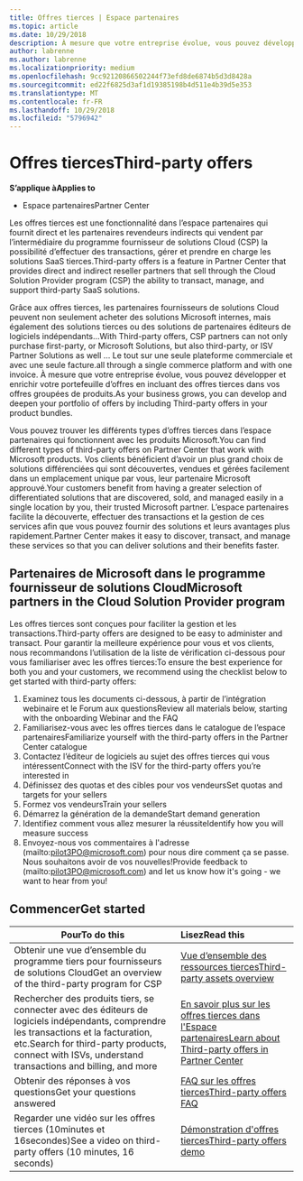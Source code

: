 ```yaml
---
title: Offres tierces | Espace partenaires
ms.topic: article
ms.date: 10/29/2018
description: À mesure que votre entreprise évolue, vous pouvez développer et enrichir votre portefeuille d’offres en incluant des offres tierces dans vos offres groupées de produits.
author: labrenne
ms.author: labrenne
ms.localizationpriority: medium
ms.openlocfilehash: 9cc92120866502244f73efd8de6874b5d3d8428a
ms.sourcegitcommit: ed22f6825d3af1d19385198b4d511e4b39d5e353
ms.translationtype: MT
ms.contentlocale: fr-FR
ms.lasthandoff: 10/29/2018
ms.locfileid: "5796942"
---
```

# <a name="third-party-offers"></a><span data-ttu-id="36eb2-103">Offres tierces</span><span class="sxs-lookup"><span data-stu-id="36eb2-103">Third-party offers</span></span> 

**<span data-ttu-id="36eb2-104">S’applique à</span><span class="sxs-lookup"><span data-stu-id="36eb2-104">Applies to</span></span>**

- <span data-ttu-id="36eb2-105">Espace partenaires</span><span class="sxs-lookup"><span data-stu-id="36eb2-105">Partner Center</span></span>

<span data-ttu-id="36eb2-106">Les offres tierces est une fonctionnalité dans l’espace partenaires qui fournit direct et les partenaires revendeurs indirects qui vendent par l’intermédiaire du programme fournisseur de solutions Cloud (CSP) la possibilité d’effectuer des transactions, gérer et prendre en charge les solutions SaaS tierces.</span><span class="sxs-lookup"><span data-stu-id="36eb2-106">Third-party offers is a feature in Partner Center that provides direct and indirect reseller partners that sell through the Cloud Solution Provider program (CSP) the ability to transact, manage, and support third-party SaaS solutions.</span></span>  

<span data-ttu-id="36eb2-107">Grâce aux offres tierces, les partenaires fournisseurs de solutions Cloud peuvent non seulement acheter des solutions Microsoft internes, mais également des solutions tierces ou des solutions de partenaires éditeurs de logiciels indépendants…</span><span class="sxs-lookup"><span data-stu-id="36eb2-107">With Third-party offers, CSP partners can not only purchase first-party, or Microsoft Solutions, but also third-party, or ISV Partner Solutions as well …</span></span> <span data-ttu-id="36eb2-108">Le tout sur une seule plateforme commerciale et avec une seule facture.</span><span class="sxs-lookup"><span data-stu-id="36eb2-108">all through a single commerce platform and with one invoice.</span></span>  <span data-ttu-id="36eb2-109">À mesure que votre entreprise évolue, vous pouvez développer et enrichir votre portefeuille d’offres en incluant des offres tierces dans vos offres groupées de produits.</span><span class="sxs-lookup"><span data-stu-id="36eb2-109">As your business grows, you can develop and deepen your portfolio of offers by including Third-party offers in your product bundles.</span></span> 

<span data-ttu-id="36eb2-110">Vous pouvez trouver les différents types d’offres tierces dans l’espace partenaires qui fonctionnent avec les produits Microsoft.</span><span class="sxs-lookup"><span data-stu-id="36eb2-110">You can find different types of third-party offers on Partner Center that work with Microsoft products.</span></span> <span data-ttu-id="36eb2-111">Vos clients bénéficient d’avoir un plus grand choix de solutions différenciées qui sont découvertes, vendues et gérées facilement dans un emplacement unique par vous, leur partenaire Microsoft approuvé.</span><span class="sxs-lookup"><span data-stu-id="36eb2-111">Your customers benefit from having a greater selection of differentiated solutions that are discovered, sold, and managed easily in a single location by you, their trusted Microsoft partner.</span></span> <span data-ttu-id="36eb2-112">L’espace partenaires facilite la découverte, effectuer des transactions et la gestion de ces services afin que vous pouvez fournir des solutions et leurs avantages plus rapidement.</span><span class="sxs-lookup"><span data-stu-id="36eb2-112">Partner Center makes it easy to discover, transact, and manage these services so that you can deliver solutions and their benefits faster.</span></span>

## <a name="microsoft-partners-in-the-cloud-solution-provider-program"></a><span data-ttu-id="36eb2-113">Partenaires de Microsoft dans le programme fournisseur de solutions Cloud</span><span class="sxs-lookup"><span data-stu-id="36eb2-113">Microsoft partners in the Cloud Solution Provider program</span></span>

<span data-ttu-id="36eb2-114">Les offres tierces sont conçues pour faciliter la gestion et les transactions.</span><span class="sxs-lookup"><span data-stu-id="36eb2-114">Third-party offers are designed to be easy to administer and transact.</span></span> <span data-ttu-id="36eb2-115">Pour garantir la meilleure expérience pour vous et vos clients, nous recommandons l’utilisation de la liste de vérification ci-dessous pour vous familiariser avec les offres tierces:</span><span class="sxs-lookup"><span data-stu-id="36eb2-115">To ensure the best experience for both you and your customers, we recommend using the checklist below to get started with third-party offers:</span></span>

1. <span data-ttu-id="36eb2-116">Examinez tous les documents ci-dessous, à partir de l’intégration webinaire et le Forum aux questions</span><span class="sxs-lookup"><span data-stu-id="36eb2-116">Review all materials below, starting with the onboarding Webinar and the FAQ</span></span>
2. <span data-ttu-id="36eb2-117">Familiarisez-vous avec les offres tierces dans le catalogue de l’espace partenaires</span><span class="sxs-lookup"><span data-stu-id="36eb2-117">Familiarize yourself with the third-party offers in the Partner Center catalogue</span></span>
3. <span data-ttu-id="36eb2-118">Contactez l’éditeur de logiciels au sujet des offres tierces qui vous intéressent</span><span class="sxs-lookup"><span data-stu-id="36eb2-118">Connect with the ISV for the third-party offers you’re interested in</span></span>
4. <span data-ttu-id="36eb2-119">Définissez des quotas et des cibles pour vos vendeurs</span><span class="sxs-lookup"><span data-stu-id="36eb2-119">Set quotas and targets for your sellers</span></span>
5. <span data-ttu-id="36eb2-120">Formez vos vendeurs</span><span class="sxs-lookup"><span data-stu-id="36eb2-120">Train your sellers</span></span>
6. <span data-ttu-id="36eb2-121">Démarrez la génération de la demande</span><span class="sxs-lookup"><span data-stu-id="36eb2-121">Start demand generation</span></span>
7. <span data-ttu-id="36eb2-122">Identifiez comment vous allez mesurer la réussite</span><span class="sxs-lookup"><span data-stu-id="36eb2-122">Identify how you will measure success</span></span>
8. <span data-ttu-id="36eb2-123">Envoyez-nous vos commentaires à l'adresse (mailto:pilot3PO@microsoft.com) pour nous dire comment ça se passe. Nous souhaitons avoir de vos nouvelles!</span><span class="sxs-lookup"><span data-stu-id="36eb2-123">Provide feedback to (mailto:pilot3PO@microsoft.com) and let us know how it's going - we want to hear from you!</span></span>

## <a name="get-started"></a><span data-ttu-id="36eb2-124">Commencer</span><span class="sxs-lookup"><span data-stu-id="36eb2-124">Get started</span></span> 

|**<span data-ttu-id="36eb2-125">Pour</span><span class="sxs-lookup"><span data-stu-id="36eb2-125">To do this</span></span>**   |**<span data-ttu-id="36eb2-126">Lisez</span><span class="sxs-lookup"><span data-stu-id="36eb2-126">Read this</span></span>**   |
|------------------|:--------------------|
|<span data-ttu-id="36eb2-127">Obtenir une vue d’ensemble du programme tiers pour fournisseurs de solutions Cloud</span><span class="sxs-lookup"><span data-stu-id="36eb2-127">Get an overview of the third-party program for CSP</span></span>  |[<span data-ttu-id="36eb2-128">Vue d’ensemble des ressources tierces</span><span class="sxs-lookup"><span data-stu-id="36eb2-128">Third-party assets overview</span></span>]( http://assetsprod.microsoft.com/mpn/third-party-offers-overview.pptx)|
|<span data-ttu-id="36eb2-129">Rechercher des produits tiers, se connecter avec des éditeurs de logiciels indépendants, comprendre les transactions et la facturation, etc.</span><span class="sxs-lookup"><span data-stu-id="36eb2-129">Search for third-party products, connect with ISVs, understand transactions and billing, and more</span></span>| [<span data-ttu-id="36eb2-130">En savoir plus sur les offres tierces dans l'Espace partenaires</span><span class="sxs-lookup"><span data-stu-id="36eb2-130">Learn about Third-party offers in Partner Center</span></span>](third-party-help.md) |
|<span data-ttu-id="36eb2-131">Obtenir des réponses à vos questions</span><span class="sxs-lookup"><span data-stu-id="36eb2-131">Get your questions answered</span></span>| [<span data-ttu-id="36eb2-132">FAQ sur les offres tierces</span><span class="sxs-lookup"><span data-stu-id="36eb2-132">Third-party offers FAQ</span></span>](http://assetsprod.microsoft.com/mpn/third-party-offers-faq.docx) |
|<span data-ttu-id="36eb2-133">Regarder une vidéo sur les offres tierces (10minutes et 16secondes)</span><span class="sxs-lookup"><span data-stu-id="36eb2-133">See a video on third-party offers (10 minutes, 16 seconds)</span></span>   |[<span data-ttu-id="36eb2-134">Démonstration d'offres tierces</span><span class="sxs-lookup"><span data-stu-id="36eb2-134">Third-party offers demo</span></span>](http://assetsprod.microsoft.com/mpn/third-party-offers-demo.wma)|


